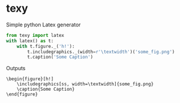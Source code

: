 # texy
Simple python Latex generator

```python
from texy import latex
with latex() as t:
    with t.figure._('h!'):
        t.includegraphics._(width=r'\textwidth')('some_fig.png')
        t.caption('Some Caption')
```

Outputs
```
\begin{figure}[h!]
    \includegraphics[ss, width=\textwidth]{some_fig.png}
    \caption{Some Caption}
\end{figure}
```
